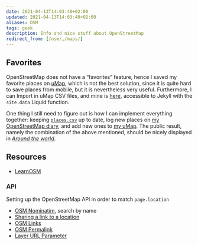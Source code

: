 ```yaml
---
date: 2021-04-13T14:03:40+02:00
updated: 2021-04-13T14:03:40+02:00
aliases: OSM
tags: geek
description: Info and nice stuff about OpenStreetMap
redirect_from: [/osm/,/maps/]
---
```

## Favorites

OpenStreetMap does not have a “favorites” feature, hence I saved my favorite places on [uMap](https://umap.openstreetmap.fr 'uMap'), which is not the best solution, since it is quite hard to save places from mobile, but it is nevertheless very useful. Furthermore, I can Import in uMap CSV files, and mine is [here](https://github.com/xplosionmind/tommi.space/blob/main/_data/places.csv 'places.csv in tommi.space repository on GitHub'), accessible to Jekyll with the `site.data` Liquid function.

One thing I still need to figure out is how I can implement everything together: keeping [`places.csv`](https://github.com/xplosionmind/tommi.space/blob/main/_data/places.csv 'places.csv in tommi.space repository on GitHub') up to date, log new places on [my OpenStreetMap diary](https://www.openstreetmap.org/user/xplosionmind/diary 'xplosionmind’s diary on OSM'), and add new ones to [my uMap](https://umap.openstreetmap.fr/en/map/favorites_593427 'xplosionmind’s Favorites map'). The public result, namely the combination of the above mentioned, should be nicely displayed in <cite>[Around the world](https://tommi.space/places 'Around the World')</cite>.

## Resources

- [LearnOSM](https://learnosm.org 'Learn OSM')

### API

Setting up the OpenStreetMap API in order to match `page.location`

- [OSM Nominatim](https://nominatim.org/release-docs/latest/api/Search/ 'Nominatim'), search by name
- [Sharing a link to a location](https://wiki.openstreetmap.org/wiki/Browsing#Sharing_a_link_to_the_maps 'Sharing a link to the maps in OSM Wiki')
- [OSM Links](https://osmtools.de/osmlinks/ 'OSM Links')
- [OSM Permalink](https://wiki.openstreetmap.org/wiki/Permalink 'Permalink in OSM Wiki')
- [Layer URL Parameter](https://wiki.openstreetmap.org/wiki/Layer_URL_parameter 'Layer URL parameter')
